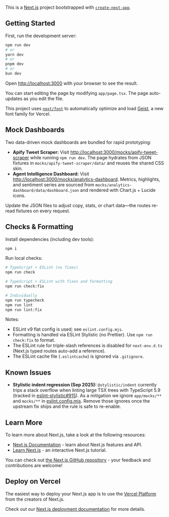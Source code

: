 This is a [Next.js](https://nextjs.org) project bootstrapped with [`create-next-app`](https://nextjs.org/docs/app/api-reference/cli/create-next-app).

## Getting Started

First, run the development server:

```bash
npm run dev
# or
yarn dev
# or
pnpm dev
# or
bun dev
```

Open [http://localhost:3000](http://localhost:3000) with your browser to see the result.

You can start editing the page by modifying `app/page.tsx`. The page auto-updates as you edit the file.

This project uses [`next/font`](https://nextjs.org/docs/app/building-your-application/optimizing/fonts) to automatically optimize and load [Geist](https://vercel.com/font), a new font family for Vercel.

## Mock Dashboards

Two data-driven mock dashboards are bundled for rapid prototyping:

- **Apify Tweet Scraper:** Visit [http://localhost:3000/mocks/apify-tweet-scraper](http://localhost:3000/mocks/apify-tweet-scraper) while running `npm run dev`. The page hydrates from JSON fixtures in `mocks/apify-tweet-scraper/data/` and reuses the shared CSS skin.
- **Agent Intelligence Dashboard:** Visit [http://localhost:3000/mocks/analytics-dashboard](http://localhost:3000/mocks/analytics-dashboard). Metrics, highlights, and sentiment series are sourced from `mocks/analytics-dashboard/data/dashboard.json` and rendered with Chart.js + Lucide icons.

Update the JSON files to adjust copy, stats, or chart data—the routes re-read fixtures on every request.

## Checks & Formatting

Install dependencies (including dev tools):

```bash
npm i
```

Run local checks:

```bash
# TypeScript + ESLint (no fixes)
npm run check

# TypeScript + ESLint with fixes and formatting
npm run check:fix

# Individually
npm run typecheck
npm run lint
npm run lint:fix
```

Notes:
- ESLint v9 flat config is used; see `eslint.config.mjs`.
- Formatting is handled via ESLint Stylistic (no Prettier). Use `npm run check:fix` to format.
- The ESLint rule for triple-slash references is disabled for `next-env.d.ts` (Next.js typed routes auto-add a reference).
- The ESLint cache file (`.eslintcache`) is ignored via `.gitignore`.

## Known Issues

- **Stylistic indent regression (Sep 2025):** `@stylistic/indent` currently trips a stack overflow when linting large TSX trees with TypeScript 5.9 (tracked in [eslint-stylistic#915](https://github.com/eslint-stylistic/eslint-stylistic/issues/915)). As a mitigation we ignore `app/mocks/**` and `mocks/**` in [eslint.config.mjs](file:///home/prinova/CodeProjects/agent-vibes/eslint.config.mjs#L10-L79). Remove those ignores once the upstream fix ships and the rule is safe to re-enable.

## Learn More

To learn more about Next.js, take a look at the following resources:

- [Next.js Documentation](https://nextjs.org/docs) - learn about Next.js features and API.
- [Learn Next.js](https://nextjs.org/learn) - an interactive Next.js tutorial.

You can check out [the Next.js GitHub repository](https://github.com/vercel/next.js) - your feedback and contributions are welcome!

## Deploy on Vercel

The easiest way to deploy your Next.js app is to use the [Vercel Platform](https://vercel.com/new?utm_medium=default-template&filter=next.js&utm_source=create-next-app&utm_campaign=create-next-app-readme) from the creators of Next.js.

Check out our [Next.js deployment documentation](https://nextjs.org/docs/app/building-your-application/deploying) for more details.
